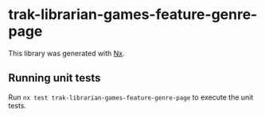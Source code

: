 # trak-librarian-games-feature-genre-page

This library was generated with [Nx](https://nx.dev).

## Running unit tests

Run `nx test trak-librarian-games-feature-genre-page` to execute the unit tests.
